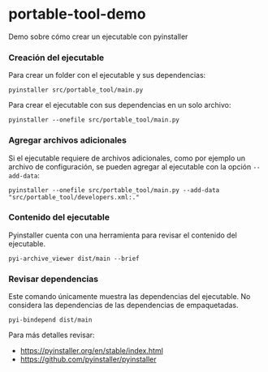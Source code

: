 # portable-tool-demo
Demo sobre cómo crear un ejecutable con pyinstaller

### Creación del ejecutable

Para crear un folder con el ejecutable y sus dependencias:
```console
pyinstaller src/portable_tool/main.py
```

Para crear el ejecutable con sus dependencias en un solo archivo:
```console
pyinstaller --onefile src/portable_tool/main.py
```
### Agregar archivos adicionales

Si el ejecutable requiere de archivos adicionales, como por ejemplo un archivo
de configuración, se pueden agregar al ejecutable con la opción `--add-data`:

```console
pyinstaller --onefile src/portable_tool/main.py --add-data "src/portable_tool/developers.xml:."
```

### Contenido del ejecutable

Pyinstaller cuenta con una herramienta para revisar el contenido del
ejecutable.
```console
pyi-archive_viewer dist/main --brief
```

### Revisar dependencias

Este comando únicamente muestra las dependencias del ejecutable. No considera
las dependencias de las dependencias de empaquetadas.
```console
pyi-bindepend dist/main
```

Para más detalles revisar:
- https://pyinstaller.org/en/stable/index.html
- https://github.com/pyinstaller/pyinstaller
